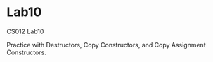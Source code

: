 Lab10
=====

CS012 Lab10

Practice with Destructors, Copy Constructors, and Copy Assignment Constructors.

